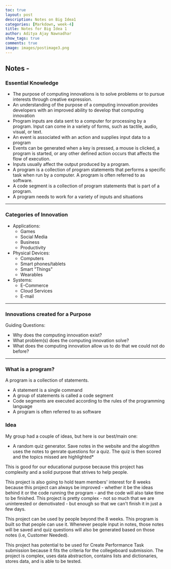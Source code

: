 ```yaml
---
toc: true
layout: post
description: Notes on Big Idea1
categories: [Markdown, week-4]
title: Notes for Big Idea 1
author: Aditya Ajay Nawnadhar
show_tags: true
comments: true
image: images/postimage3.png
---
```



## Notes -
### Essential Knowledge
- The purpose of computing innovations is to solve problems or to pursue interests through creative expression.
- An understanding of the purpose of a computing innovation provides developers with an improved ability to develop that computing innovation
- Program inputs are data sent to a computer for processing by a program. Input can come in a variety of forms, such as tactile, audio, visual, or text.
- An event is associated with an action and supplies input data to a program
- Events can be generated when a key is pressed, a mouse is clicked, a program is started, or any other defined action occurs that affects the flow of execution.
- Inputs usually affect the output produced by a program.
- A program is a collection of program statements that performs a specific task when run by a computer. A program is often referred to as software.
- A code segment is a collection of program statements that is part of a program.
- A program needs to work for a variety of inputs and situations

---

### Categories of Innovation
- Applications:
    - Games
    - Social Media
    - Business
    - Productivity
- Physical Devices:
    - Computers
    - Smart phones/tablets
    - Smart "Things"
    - Wearables
- Systems:
    - E-Commerce
    - Cloud Services
    - E-mail

---

### Innovations created for a Purpose
Guiding Questions:
- Why does the computing innovation exist?
- What problem(s) does the computing innovation solve?
- What does the computing innovation allow us to do that we could not do before?

---

### What is a program?
A program is a collection of statements.
- A statement is a single command
- A group of statements is called a code segment
- Code segments are executed according to the rules of the programming language
- A program is often referred to as software
### Idea
My group had a couple of ideas, but here is our best/main one:
- A random quiz generator. Save notes in the website and the alogrithm uses the notes to genrate questions for a quiz. The quiz is then scored and the topics missed are highlighted*

This is good for our educational purpose because this project has complexity and a solid purpose that strives to help people.

This project is also going to hold team members' interest for 8 weeks because this project can always be improved - whether it be the ideas behind it or the code running the program - and the code will also take time to be finished. This project is pretty complex - not so much that we are uninterested or demotivated - but enough so that we can't finish it in just a few days.

This project can be used by people beyond the 8 weeks. This program is built so that people can use it. Whenever people input in notes, those notes will be saved and quiz questions will also be generated based on those notes (i.e, Customer Needed).

This project has potential to be used for Create Performance Task submission because it fits the criteria for the collegeboard submission. The project is complex, uses data abstraction, contains lists and dictionaries, stores data, and is able to be tested.
